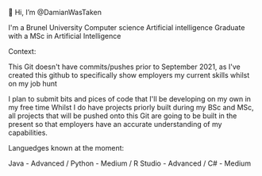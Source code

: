 👋 Hi, I’m @DamianWasTaken

I'm a Brunel University Computer science Artificial intelligence Graduate with a MSc in Artificial Intelligence

Context:

This Git doesn't have commits/pushes prior to September 2021, as I've created this github to specifically show employers my current skills whilst on my job hunt

I plan to submit bits and pices of code that I'll be developing on my own in my free time
Whilst I do have projects priorly built during my BSc and MSc, all projects that will be pushed onto this Git are going to be built in the present so that employers have an 
accurate understanding of my capabilities.

Languedges known at the moment:

Java - Advanced /
Python - Medium /
R Studio - Advanced /
C# - Medium
